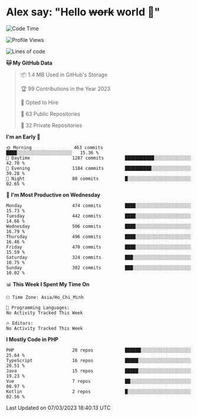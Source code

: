 # Alex say: "Hello ~~work~~ world 🐾"

<!--START_SECTION:waka-->
![Code Time](http://img.shields.io/badge/Code%20Time-839%20hrs%205%20mins-blue)

![Profile Views](http://img.shields.io/badge/Profile%20Views-0-blue)

![Lines of code](https://img.shields.io/badge/From%20Hello%20World%20I%27ve%20Written-30.5%20million%20lines%20of%20code-blue)

**🐱 My GitHub Data** 

> 📦 1.4 MB Used in GitHub's Storage 
 > 
> 🏆 99 Contributions in the Year 2023
 > 
> 💼 Opted to Hire
 > 
> 📜 63 Public Repositories 
 > 
> 🔑 32 Private Repositories 
 > 
**I'm an Early 🐤** 

```text
🌞 Morning                463 commits         ████░░░░░░░░░░░░░░░░░░░░░   15.36 % 
🌆 Daytime                1287 commits        ███████████░░░░░░░░░░░░░░   42.70 % 
🌃 Evening                1184 commits        ██████████░░░░░░░░░░░░░░░   39.28 % 
🌙 Night                  80 commits          █░░░░░░░░░░░░░░░░░░░░░░░░   02.65 % 
```
📅 **I'm Most Productive on Wednesday** 

```text
Monday                   474 commits         ████░░░░░░░░░░░░░░░░░░░░░   15.73 % 
Tuesday                  442 commits         ████░░░░░░░░░░░░░░░░░░░░░   14.66 % 
Wednesday                506 commits         ████░░░░░░░░░░░░░░░░░░░░░   16.79 % 
Thursday                 496 commits         ████░░░░░░░░░░░░░░░░░░░░░   16.46 % 
Friday                   470 commits         ████░░░░░░░░░░░░░░░░░░░░░   15.59 % 
Saturday                 324 commits         ███░░░░░░░░░░░░░░░░░░░░░░   10.75 % 
Sunday                   302 commits         ███░░░░░░░░░░░░░░░░░░░░░░   10.02 % 
```


📊 **This Week I Spent My Time On** 

```text
🕑︎ Time Zone: Asia/Ho_Chi_Minh

💬 Programming Languages: 
No Activity Tracked This Week

🔥 Editors: 
No Activity Tracked This Week
```

**I Mostly Code in PHP** 

```text
PHP                      20 repos            ██████░░░░░░░░░░░░░░░░░░░   25.64 % 
TypeScript               16 repos            █████░░░░░░░░░░░░░░░░░░░░   20.51 % 
Java                     15 repos            █████░░░░░░░░░░░░░░░░░░░░   19.23 % 
Vue                      7 repos             ██░░░░░░░░░░░░░░░░░░░░░░░   08.97 % 
Kotlin                   2 repos             █░░░░░░░░░░░░░░░░░░░░░░░░   02.56 % 
```




 Last Updated on 07/03/2023 18:40:13 UTC
<!--END_SECTION:waka-->
